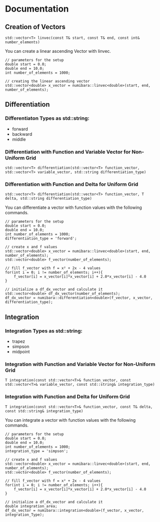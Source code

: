 # Documentation

## Creation of Vectors
```
std::vector<T> linvec(const T& start, const T& end, const int& number_elements)
```
You can create a linear ascending Vector with linvec.
```
// parameters for the setup
double start = 0.0;
double end = 10.0;
int number_of_elements = 1000;

// creating the linear ascending vector
std::vector<double> x_vector = numibara::linvec<double>(start, end, number_of_elements);
``` 

## Differentiation
### Differentiaton Types as std::string:
* forward
* backward
* middle

### Differentiation with Function and Variable Vector for Non-Uniform Grid
```
std::vector<T> differentiation(std::vector<T> function_vector, std::vector<T> variable_vector, std::string differentiation_type)
```
### Differentiation with Function and Delta for Uniform Grid
```
std::vector<T> differentiation(std::vector<T> function_vector, T delta, std::string differentiation_type)
```
You can differentiate a vector with function values with the following commands.
```
// parameters for the setup
double start = 0.0;
double end = 10.0;
int number_of_elements = 1000;
differentiation_type = 'forward';

// create x and f values
std::vector<double> x_vector = numibara::linvec<double>(start, end, number_of_elements);
std::vector<double> f_vector(number_of_elements);

// fill f_vector with f = x² + 2x - 4 values
for(int i = 0; i != number_of_elements; i++){
    f_vector[i] = x_vector[i]*x_vector[i] + 2.0*x_vector[i] - 4.0
}

// initialize a df_dx_vector and calculate it
std::vector<double> df_dx_vector(number_of_elements);
df_dx_vector = numibara::differentiation<double>(f_vector, x_vector, differentiation_type);
``` 

## Integration
### Integration Types as std::string:
* trapez
* simpson
* midpoint
### Integration with Function and Variable Vector for Non-Uniform Grid
```
T integration(const std::vector<T>& function_vector, const std::vector<T>& variable_vector, const std::string& integration_type)
```
### Integration with Function and Delta for Uniform Grid
```
T integration(const std::vector<T>& function_vector, const T& delta, const std::string& integration_type)
```
You can integrate a vector with function values with the following commands.
```
// parameters for the setup
double start = 0.0;
double end = 10.0;
int number_of_elements = 1000;
integration_type = 'simpson';

// create x and f values
std::vector<double> x_vector = numibara::linvec<double>(start, end, number_of_elements);
std::vector<double> f_vector(number_of_elements);

// fill f_vector with f = x² + 2x - 4 values
for(int i = 0; i != number_of_elements; i++){
    f_vector[i] = x_vector[i]*x_vector[i] + 2.0*x_vector[i] - 4.0
}

// initialize a df_dx_vector and calculate it
double integration_area;
df_dx_vector = numibara::integration<double>(f_vector, x_vector, integration_Type);
``` 